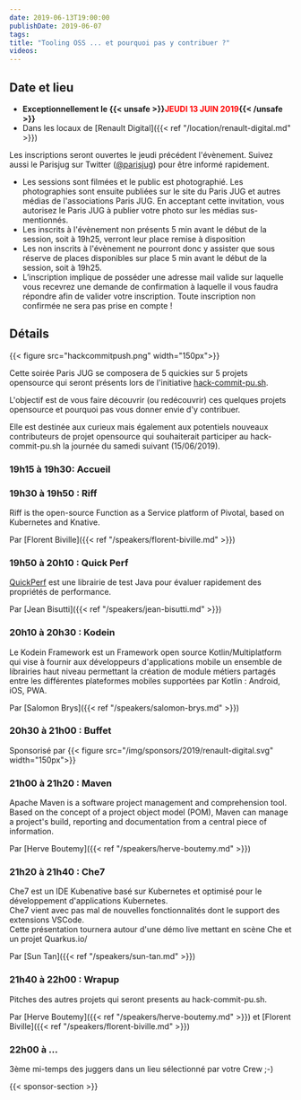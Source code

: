 ```yaml
---
date: 2019-06-13T19:00:00
publishDate: 2019-06-07
tags:
title: "Tooling OSS ... et pourquoi pas y contribuer ?"
videos:
---
```


## Date et lieu

- **Exceptionnellement le {{< unsafe >}}<font color="red">JEUDI 13 JUIN 2019</font>{{< /unsafe >}}**
- Dans les locaux de [Renault Digital]({{< ref "/location/renault-digital.md" >}})

Les inscriptions seront ouvertes le jeudi précédent l'évènement. Suivez aussi le Parisjug sur Twitter ([@parisjug](https://twitter.com/parisjug)) pour être informé rapidement.
- Les sessions sont filmées et le public est photographié. Les photographies sont ensuite publiées sur le site du Paris JUG et autres médias de l'associations Paris JUG. En acceptant cette invitation, vous autorisez le Paris JUG à publier votre photo sur les médias sus-mentionnés.
- Les inscrits à l'évènement non présents 5 min avant le début de la session, soit à 19h25, verront leur place remise à disposition
- Les non inscrits à l'évènement ne pourront donc y assister que sous réserve de places disponibles sur place 5 min avant le début de la session, soit à 19h25.
- L’inscription implique de posséder une adresse mail valide sur laquelle vous recevrez une demande de confirmation à laquelle il vous faudra répondre afin de valider votre inscription. Toute inscription non confirmée ne sera pas prise en compte !

## Détails

{{< figure src="hackcommitpush.png" width="150px">}}

Cette soirée Paris JUG se composera de 5 quickies sur 5 projets opensource qui seront présents lors de l'initiative [hack-commit-pu.sh](https://hack-commit-pu.sh/).

L'objectif est de vous faire découvrir (ou redécouvrir) ces quelques projets opensource et pourquoi pas vous donner envie d'y contribuer.

Elle est destinée aux curieux mais également aux potentiels nouveaux contributeurs de projet opensource qui souhaiterait participer au hack-commit-pu.sh la journée du samedi suivant (15/06/2019).

### 19h15 à 19h30: Accueil

### 19h30 à 19h50 : Riff

Riff is the open-source Function as a Service platform of Pivotal, based on Kubernetes and Knative.

Par [Florent Biville]({{< ref "/speakers/florent-biville.md" >}})

### 19h50 à 20h10 : Quick Perf

[QuickPerf](https://twitter.com/quickperf) est une librairie de test Java pour évaluer rapidement des propriétés de performance.

Par [Jean Bisutti]({{< ref "/speakers/jean-bisutti.md" >}})

### 20h10 à 20h30 : Kodein

Le Kodein Framework est un Framework open source Kotlin/Multiplatform qui vise à fournir aux développeurs d'applications mobile un ensemble de librairies haut niveau permettant la création de module métiers partagés entre les différentes plateformes mobiles supportées par Kotlin : Android, iOS, PWA.

Par [Salomon Brys]({{< ref "/speakers/salomon-brys.md" >}})

### 20h30 à 21h00 : Buffet

Sponsorisé par
{{< figure src="/img/sponsors/2019/renault-digital.svg" width="150px">}}

### 21h00 à 21h20 : Maven

Apache Maven is a software project management and comprehension tool.  
Based on the concept of a project object model (POM), Maven can manage a project's build, reporting and documentation from a central piece of information.

Par [Herve Boutemy]({{< ref "/speakers/herve-boutemy.md" >}})

### 21h20 à 21h40 : Che7

Che7 est un IDE Kubenative basé sur Kubernetes et optimisé pour le développement d'applications Kubernetes.  
Che7 vient avec pas mal de nouvelles fonctionnalités dont le support des extensions VSCode.  
Cette présentation tournera autour d'une démo live mettant en scène Che et un projet Quarkus.io/

Par [Sun Tan]({{< ref "/speakers/sun-tan.md" >}})

### 21h40 à 22h00 : Wrapup

Pitches des autres projets qui seront presents au hack-commit-pu.sh.

Par [Herve Boutemy]({{< ref "/speakers/herve-boutemy.md" >}}) et [Florent Biville]({{< ref "/speakers/florent-biville.md" >}})

### 22h00 à ...

3ème mi-temps des juggers dans un lieu sélectionné par votre Crew ;-)

{{< sponsor-section >}}
